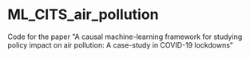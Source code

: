 # ML_CITS_air_pollution
Code for the paper "A causal machine-learning framework for studying policy impact on air pollution: A case-study in COVID-19 lockdowns"
